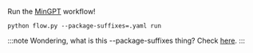 Run the [MinGPT](https://github.com/karpathy/minGPT) workflow! 
```
python flow.py --package-suffixes=.yaml run
```

:::note
Wondering, what is this --package-suffixes thing? Check [here](https://outerbounds.com/docs/package-files-remote-compute/).
:::